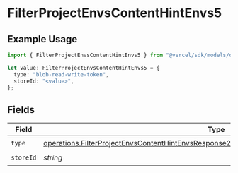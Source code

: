 # FilterProjectEnvsContentHintEnvs5

## Example Usage

```typescript
import { FilterProjectEnvsContentHintEnvs5 } from "@vercel/sdk/models/operations/filterprojectenvs.js";

let value: FilterProjectEnvsContentHintEnvs5 = {
  type: "blob-read-write-token",
  storeId: "<value>",
};
```

## Fields

| Field                                                                                                                                                                                                      | Type                                                                                                                                                                                                       | Required                                                                                                                                                                                                   | Description                                                                                                                                                                                                |
| ---------------------------------------------------------------------------------------------------------------------------------------------------------------------------------------------------------- | ---------------------------------------------------------------------------------------------------------------------------------------------------------------------------------------------------------- | ---------------------------------------------------------------------------------------------------------------------------------------------------------------------------------------------------------- | ---------------------------------------------------------------------------------------------------------------------------------------------------------------------------------------------------------- |
| `type`                                                                                                                                                                                                     | [operations.FilterProjectEnvsContentHintEnvsResponse200ApplicationJSONResponseBody2Envs5Type](../../models/operations/filterprojectenvscontenthintenvsresponse200applicationjsonresponsebody2envs5type.md) | :heavy_check_mark:                                                                                                                                                                                         | N/A                                                                                                                                                                                                        |
| `storeId`                                                                                                                                                                                                  | *string*                                                                                                                                                                                                   | :heavy_check_mark:                                                                                                                                                                                         | N/A                                                                                                                                                                                                        |